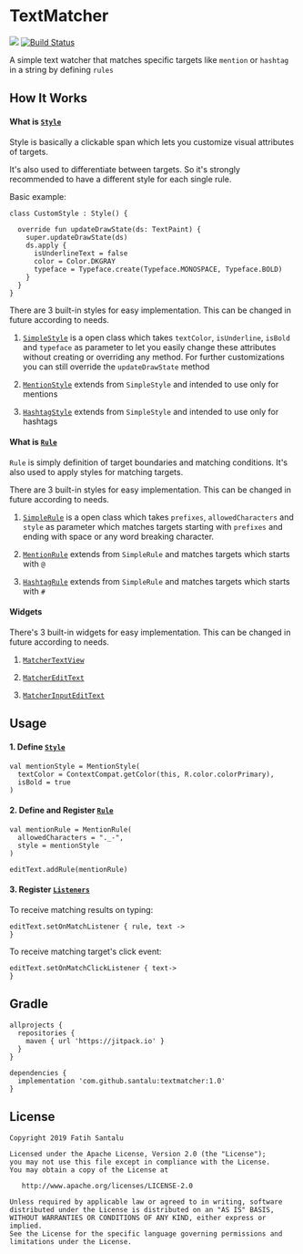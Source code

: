 # TextMatcher

[![](https://www.jitpack.io/v/santalu/textmatcher.svg)](https://www.jitpack.io/#santalu/textmatcher)
[![Build Status](https://travis-ci.org/santalu/textmatcher.svg?branch=master)](https://travis-ci.org/santalu/textmatcher)

A simple text watcher that matches specific targets like `mention` or `hashtag` in a string by defining `rules`

## How It Works

#### What is [`Style`](https://github.com/santalu/textmatcher/blob/master/library/src/main/java/com/santalu/textmatcher/style/Style.kt)

Style is basically a clickable span which lets you customize visual attributes of targets. 

It's also used to differentiate between targets. So it's strongly recommended to have a different style for each single rule.

Basic example: 

```
class CustomStyle : Style() {

  override fun updateDrawState(ds: TextPaint) {
    super.updateDrawState(ds)
    ds.apply {
      isUnderlineText = false
      color = Color.DKGRAY
      typeface = Typeface.create(Typeface.MONOSPACE, Typeface.BOLD)
    }
  }
}
```

There are 3 built-in styles for easy implementation. This can be changed in future according to needs.

1. [`SimpleStyle`](https://github.com/santalu/textmatcher/blob/master/library/src/main/java/com/santalu/textmatcher/style/SimpleStyle.kt) is a open class which takes `textColor`, `isUnderline`, `isBold` and `typeface` as parameter to let you easily change these attributes without creating or overriding any method. For further customizations you can still override the `updateDrawState` method

2. [`MentionStyle`](https://github.com/santalu/textmatcher/blob/master/library/src/main/java/com/santalu/textmatcher/style/MentionStyle.kt) extends from `SimpleStyle` and intended to use only for mentions

3. [`HashtagStyle`](https://github.com/santalu/textmatcher/blob/master/library/src/main/java/com/santalu/textmatcher/style/HashtagStyle.kt) extends from `SimpleStyle` and intended to use only for hashtags

#### What is [`Rule`](https://github.com/santalu/textmatcher/blob/master/library/src/main/java/com/santalu/textmatcher/rule/Rule.kt)

`Rule` is simply definition of target boundaries and matching conditions. It's also used to apply styles for matching targets.

There are 3 built-in styles for easy implementation. This can be changed in future according to needs.

1. [`SimpleRule`](https://github.com/santalu/textmatcher/blob/master/library/src/main/java/com/santalu/textmatcher/rule/SimpleRule.kt) is a open class which takes `prefixes`, `allowedCharacters` and `style` as parameter which matches targets starting with `prefixes` and ending with space or any word breaking character.

2. [`MentionRule`](https://github.com/santalu/textmatcher/blob/master/library/src/main/java/com/santalu/textmatcher/rule/MentionRule.kt) extends from `SimpleRule` and matches targets which starts with `@`

3. [`HashtagRule`](https://github.com/santalu/textmatcher/blob/master/library/src/main/java/com/santalu/textmatcher/rule/HashtagRule.kt) extends from `SimpleRule` and matches targets which starts with `#`

#### Widgets

There's 3 built-in widgets for easy implementation. This can be changed in future according to needs.

1. [`MatcherTextView`](https://github.com/santalu/textmatcher/blob/master/library/src/main/java/com/santalu/textmatcher/widget/MatcherTextView.kt)

2. [`MatcherEditText`](https://github.com/santalu/textmatcher/blob/master/library/src/main/java/com/santalu/textmatcher/widget/MatcherEditText.kt)

3. [`MatcherInputEditText`](https://github.com/santalu/textmatcher/blob/master/library/src/main/java/com/santalu/textmatcher/widget/MatcherInputEditText.kt)

## Usage

#### 1. Define [`Style`](https://github.com/santalu/textmatcher/blob/master/library/src/main/java/com/santalu/textmatcher/style/Style.kt)

    val mentionStyle = MentionStyle(
      textColor = ContextCompat.getColor(this, R.color.colorPrimary),
      isBold = true
    )

#### 2. Define and Register [`Rule`](https://github.com/santalu/textmatcher/blob/master/library/src/main/java/com/santalu/textmatcher/rule/Rule.kt)

    val mentionRule = MentionRule(
      allowedCharacters = "._-",
      style = mentionStyle
    )
    
    editText.addRule(mentionRule)

#### 3. Register [`Listeners`](https://github.com/santalu/textmatcher/blob/master/library/src/main/java/com/santalu/textmatcher/Commons.kt)

To receive matching results on typing:

    editText.setOnMatchListener { rule, text ->
    }

To receive matching target's click event:

    editText.setOnMatchClickListener { text->
    }

## Gradle
```
allprojects {
  repositories {
    maven { url 'https://jitpack.io' }
  }
}
```

```
dependencies {
  implementation 'com.github.santalu:textmatcher:1.0'
}
```
## License
```
Copyright 2019 Fatih Santalu

Licensed under the Apache License, Version 2.0 (the "License");
you may not use this file except in compliance with the License.
You may obtain a copy of the License at

   http://www.apache.org/licenses/LICENSE-2.0

Unless required by applicable law or agreed to in writing, software
distributed under the License is distributed on an "AS IS" BASIS,
WITHOUT WARRANTIES OR CONDITIONS OF ANY KIND, either express or implied.
See the License for the specific language governing permissions and
limitations under the License.
```

